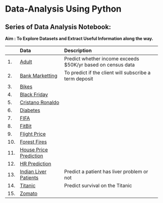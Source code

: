 # Data-Analysis Using Python

## Series of Data Analysis Notebook: 

**Aim : To Explore Datasets and Extract Useful Information along the way.**


|| Data | Description|
|:---|:----|:----|
|1.| [Adult](https://github.com/skj092/Python_Data-Analysis/blob/master/Adult/adult.ipynb)|Predict whether income exceeds $50K/yr based on census data|
|2.|[Bank Marketting](https://github.com/skj092/Python_Data-Analysis/blob/master/BankMarketting/bank.ipynb)|To predict if the client will subscribe a term deposit|
|3.|[Bikes](https://github.com/skj092/Python_Data-Analysis/blob/master/bikes/bikes.ipynb)|
|4. |[Black Friday](https://github.com/skj092/Python_Data-Analysis/blob/master/black_friday/black%20friday%20prediction.ipynb)|
|5. |[Cristano Ronaldo](https://github.com/skj092/Python_Data-Analysis/blob/master/Cristiano_Ronaldo/CristianoRonaldo.ipynb)||
|6. |[Diabetes](https://github.com/skj092/Exploratory-data-analysis/blob/master/Diabetes/Diabtes%20F.ipynb)||
|7. |[FIFA](https://github.com/skj092/Exploratory-data-analysis/blob/master/FIFA/FIFA%202019.ipynb)||
|8. |[FitBit](https://github.com/skj092/Exploratory-data-analysis/blob/master/FitBit/FitBit%20EDA.ipynb)||
|9. |[Flight Price](https://github.com/skj092/Exploratory-data-analysis/blob/master/Flight_Price/Flight%20Price%20Prediction.ipynb)||
|10. |[Forest Fires](https://github.com/skj092/Exploratory-data-analysis/blob/master/forest_fires/forest_fires.ipynb)||
|11. |[House Price Prediction](https://github.com/skj092/Exploratory-data-analysis/blob/master/HousePrice/EDA.ipynb)||
|12. |[HR Prediction](https://github.com/skj092/Exploratory-data-analysis/blob/master/HRPrediction/Income%20Prediction.ipynb)||
|13. |[Indian Liver Patients](https://github.com/skj092/Python_Data-Analysis/blob/master/ILPD/liver_patient.ipynb)|Predict a patient has liver problem or not|
|14. |[Titanic](https://github.com/skj092/Python_Data-Analysis/blob/master/Titanic/titanic.ipynb)|Predict survival on the Titanic|
|15. |[Zomato](https://github.com/skj092/Exploratory-data-analysis/blob/master/zomato/zomato%20EDA.ipynb)||
